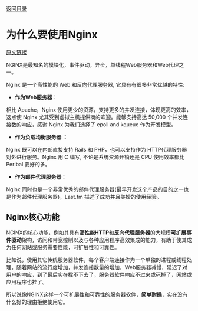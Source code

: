 [返回目录](/README.md)

# 为什么要使用Nginx

[原文链接](https://www.yiibai.com/nginx/nginx-feature.html#)

NGINX是最知名的模块化，事件驱动，异步，单线程Web服务器和Web代理之一。

Nginx 是一个高性能的 Web 和反向代理服务器, 它具有有很多非常优越的特性:

* **作为Web服务器**：

相比 Apache，Nginx 使用更少的资源，支持更多的并发连接，体现更高的效率，这点使 Nginx 尤其受到虚拟主机提供商的欢迎。能够支持高达 50,000 个并发连接数的响应，感谢 Nginx 为我们选择了 epoll and kqueue 作为开发模型。

* **作为负载均衡服务器 ：**

Nginx 既可以在内部直接支持 Rails 和 PHP，也可以支持作为 HTTP代理服务器 对外进行服务。Nginx 用 C 编写, 不论是系统资源开销还是 CPU 使用效率都比 Perlbal 要好的多。

* **作为邮件代理服务器**：

Nginx 同时也是一个非常优秀的邮件代理服务器\(最早开发这个产品的目的之一也是作为邮件代理服务器\)，Last.fm 描述了成功并且美妙的使用经验。

## Nginx核心功能

NGINX的核心功能，例如其具有**高性能HTTP**和**反向代理服务器**的大规模**可扩展事件驱动**架构，访问和带宽控制以及与各种应用程序高效集成的能力，有助于使其成为任何网站或服务需要性能，可扩展性和可靠性。

比如说，使用其它传统服务器软件，每个客户端连接作为一个单独的进程或线程处理，随着网站的流行度增加，并发连接数量的增加，Web服务器减慢，延迟了对用户的响应，到了最后实在撑不下去了，服务器软件响应不过来或死掉了，网站或应用程序也挂了。

所以说像NGINX这样一个可扩展性和可靠性的服务器软件，**简单耐操**，实在没有什么好的理由拒绝使用它。



